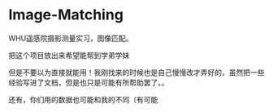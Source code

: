 # Image-Matching
WHU遥感院摄影测量实习，图像匹配。

把这个项目放出来希望能帮到学弟学妹

但是不要以为直接就能用！我刚找来的时候也是自己慢慢改才弄好的，虽然把一些经验写进了文档，但是也只是可能有所帮助罢了。。

还有，你们用的数据也可能和我的不同（有可能
